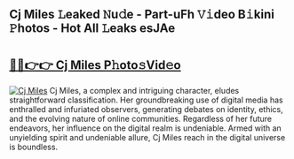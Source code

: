 ## Cj Miles 𝙻eaked 𝙽u𝚍e - Part-uFh 𝚅𝚒deo B𝚒kini 𝙿hotos - Hot All 𝙻eaks esJAe

# <h2><a href="http://ld2pmcr.urlbe.top/?page=Cj+Miles">🔗🔗👉👉 Cj Miles P𝚑oto𝚜Vid𝚎o</a></h2>

[![Cj Miles](https://i.imgur.com/eBuTRDB.gif)](http://ld2pmcr.urlbe.top/?page=Cj+Miles)
Cj Miles, a complex and intriguing character, eludes straightforward classification. Her groundbreaking use of digital media has enthralled and infuriated observers, generating debates on identity, ethics, and the evolving nature of online communities. Regardless of her future endeavors, her influence on the digital realm is undeniable. Armed with an unyielding spirit and undeniable allure, Cj Miles reach in the digital universe is boundless.
